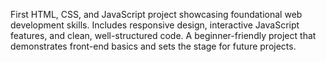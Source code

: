 First HTML, CSS, and JavaScript project showcasing foundational web development skills. Includes responsive design, interactive JavaScript features, and clean, well-structured code. A beginner-friendly project that demonstrates front-end basics and sets the stage for future projects.
